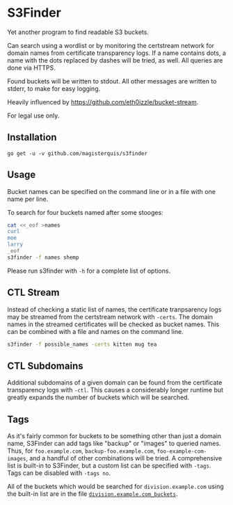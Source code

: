 S3Finder
========
Yet another program to find readable S3 buckets.

Can search using a wordlist or by monitoring the certstream network for
domain names from certificate transparency logs.  If a name contains dots, a
name with the dots replaced by dashes will be tried, as well.  All queries are
done via HTTPS.

Found buckets will be written to stdout.  All other messages are written to
stderr, to make for easy logging.

Heavily influenced by https://github.com/eth0izzle/bucket-stream.

For legal use only.

Installation
------------
```
go get -u -v github.com/magisterquis/s3finder
```

Usage
-----
Bucket names can be specified on the command line or in a file with one name
per line.

To search for four buckets named after some stooges:
```bash
cat <<_eof >names
curl
moe
larry
_eof
s3finder -f names shemp
```

Please run s3finder with `-h` for a complete list of options.

CTL Stream
----------
Instead of checking a static list of names, the certificate tranpsarency logs
may be streamed from the certstream network with `-certs`.  The domain names in
the streamed certificates will be checked as bucket names.  This can be
combined with a file and names on the command line.

```bash
s3finder -f possible_names -certs kitten mug tea
```

CTL Subdomains
--------------
Additional subdomains of a given domain can be found from the certificate
transparency logs with `-ctl`.  This causes a considerably longer runtime but
greatly expands the number of buckets which will be searched.

Tags
----
As it's fairly common for buckets to be something other than just a domain
name, S3Finder can add tags like "backup" or "images" to queried names.  Thus,
for `foo.example.com`, `backup-foo.example.com`, `foo-example-com-images`, and
a handful of other combinations will be tried.  A comprehensive list is
built-in to S3Finder, but a custom list can be specified with `-tags`.  Tags
can be disabled with `-tags no`.

All of the buckets which would be searched for `division.example.com` using
the built-in list are in the file
[`division.example.com_buckets`](division.example.com_buckets).
